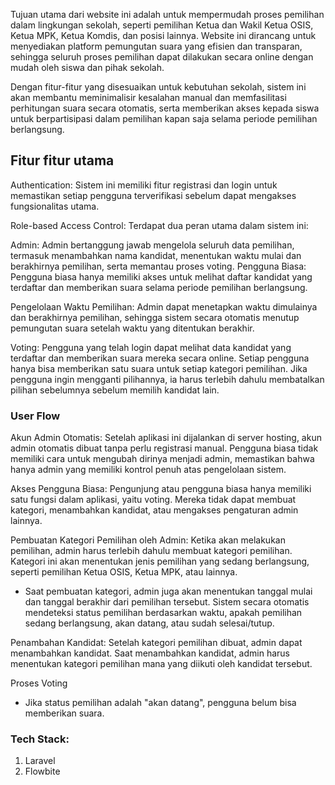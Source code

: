 <p>
    Tujuan utama dari website ini adalah untuk mempermudah proses pemilihan dalam lingkungan sekolah, seperti pemilihan Ketua dan Wakil Ketua OSIS, Ketua MPK, Ketua Komdis, dan posisi lainnya. Website ini dirancang untuk menyediakan platform pemungutan suara yang efisien dan transparan, sehingga seluruh proses pemilihan dapat dilakukan secara online dengan mudah oleh siswa dan pihak sekolah.
</p>

<p>
    Dengan fitur-fitur yang disesuaikan untuk kebutuhan sekolah, sistem ini akan membantu meminimalisir kesalahan manual dan memfasilitasi perhitungan suara secara otomatis, serta memberikan akses kepada siswa untuk berpartisipasi dalam pemilihan kapan saja selama periode pemilihan berlangsung.
</p>

<h2>
    Fitur fitur utama
</h2>

<p>
    Authentication: Sistem ini memiliki fitur registrasi dan login untuk memastikan setiap pengguna terverifikasi sebelum dapat mengakses fungsionalitas utama.
</p>

<p>
    Role-based Access Control: Terdapat dua peran utama dalam sistem ini:
</p>

<p>
Admin: Admin bertanggung jawab mengelola seluruh data pemilihan, termasuk menambahkan nama kandidat, menentukan waktu mulai dan berakhirnya pemilihan, serta memantau proses voting.
Pengguna Biasa: Pengguna biasa hanya memiliki akses untuk melihat daftar kandidat yang terdaftar dan memberikan suara selama periode pemilihan berlangsung.
</p>

<p>
    Pengelolaan Waktu Pemilihan: Admin dapat menetapkan waktu dimulainya dan berakhirnya pemilihan, sehingga sistem secara otomatis menutup pemungutan suara setelah waktu yang ditentukan berakhir.
</p>

<p>
    Voting: Pengguna yang telah login dapat melihat data kandidat yang terdaftar dan memberikan suara mereka secara online.
Setiap pengguna hanya bisa memberikan satu suara untuk setiap kategori pemilihan. Jika pengguna ingin mengganti pilihannya, ia harus terlebih dahulu membatalkan pilihan sebelumnya sebelum memilih kandidat lain.
</p>

<h3>
    User Flow
</h3>

<p>
    Akun Admin Otomatis: Setelah aplikasi ini dijalankan di server hosting, akun admin otomatis dibuat tanpa perlu registrasi manual. Pengguna biasa tidak memiliki cara untuk mengubah dirinya menjadi admin, memastikan bahwa hanya admin yang memiliki kontrol penuh atas pengelolaan sistem.
</p>

<p>
    Akses Pengguna Biasa: Pengunjung atau pengguna biasa hanya memiliki satu fungsi dalam aplikasi, yaitu voting. Mereka tidak dapat membuat kategori, menambahkan kandidat, atau mengakses pengaturan admin lainnya.
</p>

<p>
    Pembuatan Kategori Pemilihan oleh Admin: Ketika akan melakukan pemilihan, admin harus terlebih dahulu membuat kategori pemilihan. Kategori ini akan menentukan jenis pemilihan yang sedang berlangsung, seperti pemilihan Ketua OSIS, Ketua MPK, atau lainnya.
    
</p>

<ul>
        <li>
            Saat pembuatan kategori, admin juga akan menentukan tanggal mulai dan tanggal berakhir dari pemilihan tersebut.
Sistem secara otomatis mendeteksi status pemilihan berdasarkan waktu, apakah pemilihan sedang berlangsung, akan datang, atau sudah selesai/tutup.
        </li>
    </ul>

<p>
    Penambahan Kandidat: Setelah kategori pemilihan dibuat, admin dapat menambahkan kandidat. Saat menambahkan kandidat, admin harus menentukan kategori pemilihan mana yang diikuti oleh kandidat tersebut.
</p>

<p>
    Proses Voting
</p>

<ul>
    <li>
        Jika status pemilihan adalah "akan datang", pengguna belum bisa memberikan suara.
    </li>
</ul>

<h3>Tech Stack:</h3>
<ol>
    <li>
        Laravel
    </li>
<li>
    Flowbite
</li>
</ol>
